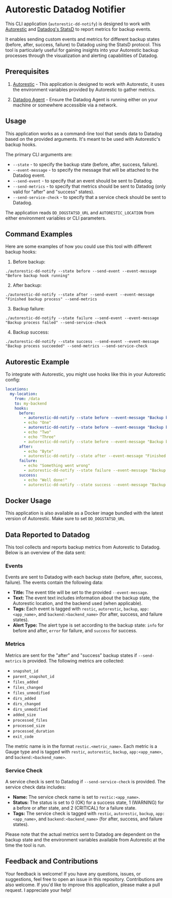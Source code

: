 # Autorestic Datadog Notifier

This CLI application (`autorestic-dd-notify`) is designed to work with [Autorestic](https://github.com/cupcakearmy/autorestic) and [Datadog's StatsD](https://docs.datadoghq.com/developers/dogstatsd/) to report metrics for backup events.

It enables sending custom events and metrics for different backup states (before, after, success, failure) to Datadog using the StatsD protocol. This tool is particularly useful for gaining insights into your Autorestic backup processes through the visualization and alerting capabilities of Datadog.

## Prerequisites

1. [Autorestic](https://github.com/cupcakearmy/autorestic) - This application is designed to work with Autorestic, it uses the environment variables provided by Autorestic to gather metrics.

2. [Datadog Agent](https://docs.datadoghq.com/agent/) - Ensure the Datadog Agent is running either on your machine or somewhere accessible via a network.

## Usage

This application works as a command-line tool that sends data to Datadog based on the provided arguments. It's meant to be used with Autorestic's backup hooks.

The primary CLI arguments are:

- `--state` - to specify the backup state (before, after, success, failure).
- `--event-message` - to specify the message that will be attached to the Datadog event.
- `--send-event` - to specify that an event should be sent to Datadog.
- `--send-metrics` - to specify that metrics should be sent to Datadog (only valid for "after" and "success" states).
- `--send-service-check` - to specify that a service check should be sent to Datadog.

The application reads `DD_DOGSTATSD_URL` and `AUTORESTIC_LOCATION` from either environment variables or CLI parameters.

## Command Examples

Here are some examples of how you could use this tool with different backup hooks:

1. Before backup:

```shell
./autorestic-dd-notify --state before --send-event --event-message "Before backup hook running"
```

2. After backup:

```shell
./autorestic-dd-notify --state after --send-event --event-message "Finished backup process" --send-metrics
```

3. Backup failure:

```shell
./autorestic-dd-notify --state failure --send-event --event-message "Backup process failed" --send-service-check
```

4. Backup success:

```shell
./autorestic-dd-notify --state success --send-event --event-message "Backup process succeeded" --send-metrics --send-service-check
```

## Autorestic Example

To integrate with Autorestic, you might use hooks like this in your Autorestic config:

```yaml
locations:
  my-location:
    from: /data
    to: my-backend
    hooks:
      before:
        - autorestic-dd-notify --state before --event-message "Backup before hook: starting One" --send-event
        - echo "One"
        - autorestic-dd-notify --state before --event-message "Backup before hook: completed One" --send-event
        - echo "Two"
        - echo "Three"
        - autorestic-dd-notify --state before --event-message "Backup before hooks finished" --send-event
      after:
        - echo "Byte"
        - autorestic-dd-notify --state after --event-message "Finished backup process" --send-event --send-metrics
      failure:
        - echo "Something went wrong"
        - autorestic-dd-notify --state failure --event-message "Backup process failed" --send-event --send-service-check
      success:
        - echo "Well done!"
        - autorestic-dd-notify --state success --event-message "Backup process succeeded" --send-event --send-metrics --send-service-check
```

## Docker Usage

This application is also available as a Docker image bundled with the latest version of Autorestic. Make sure to set `DD_DOGSTATSD_URL`

## Data Reported to Datadog

This tool collects and reports backup metrics from Autorestic to Datadog. Below is an overview of the data sent:

### Events

Events are sent to Datadog with each backup state (before, after, success, failure). The events contain the following data:

- **Title:** The event title will be set to the provided `--event-message`.
- **Text:** The event text includes information about the backup state, the Autorestic location, and the backend used (when applicable).
- **Tags:** Each event is tagged with `restic`, `autorestic`, `backup`, `app:<app_name>`, and `backend:<backend_name>` (for after, success, and failure states).
- **Alert Type:** The alert type is set according to the backup state: `info` for before and after, `error` for failure, and `success` for success.

### Metrics

Metrics are sent for the "after" and "success" backup states if `--send-metrics` is provided. The following metrics are collected:

- `snapshot_id`
- `parent_snapshot_id`
- `files_added`
- `files_changed`
- `files_unmodified`
- `dirs_added`
- `dirs_changed`
- `dirs_unmodified`
- `added_size`
- `processed_files`
- `processed_size`
- `processed_duration`
- `exit_code`

The metric name is in the format `restic.<metric_name>`. Each metric is a Gauge type and is tagged with `restic`, `autorestic`, `backup`, `app:<app_name>`, and `backend:<backend_name>`.

### Service Check

A service check is sent to Datadog if `--send-service-check` is provided. The service check data includes:

- **Name:** The service check name is set to `restic:<app_name>`.
- **Status:** The status is set to 0 (OK) for a success state, 1 (WARNING) for a before or after state, and 2 (CRITICAL) for a failure state.
- **Tags:** The service check is tagged with `restic`, `autorestic`, `backup`, `app:<app_name>`, and `backend:<backend_name>` (for after, success, and failure states).

Please note that the actual metrics sent to Datadog are dependent on the backup state and the environment variables available from Autorestic at the time the tool is run.

## Feedback and Contributions

Your feedback is welcome! If you have any questions, issues, or suggestions, feel free to open an issue in this repository. Contributions are also welcome. If you'd like to improve this application, please make a pull request. I appreciate your help!
